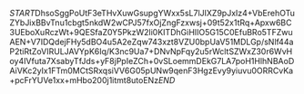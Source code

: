 $START$DhsoSggPoUtF3eTHvXuwGsupgYWxx5sL7lJIXZ9pJxIz4+VbErehOTuZYbJixBBvTnu1cbgt5nkdW2wCPJ57fxOjZngFzxwsj+09t52x1tRq+Apxw6BC3UEboXuRczWt+9QESfaZ0Y5PkzW2li0KITDhGiHIIO5G15C0EfuBRo5TFZwuAEN+V7IDQdejFHy5dBO4u5A2eZqw743xzt8VZU0bpUaV51MDLGp/sNlf44aP2tiRtZoVIRULJAVYpK6Iq/K3nc9Ua7+DNvNpFqy2u5rWcltSZWxZ30r6WvHoy4IVfuta7XsabyTfJds+yF8jPpIeZCh+0vSLoemmDEkG7LA7poH1HlhNBAoDAiVKc2yIx1FTm0MCtSRxqsiVV6G05pUNw9qenF3HgzEvy9yiuvu0ORRCvKa+pcFrYUVe1xx+mHbo200j1itmt8utoENz$END$